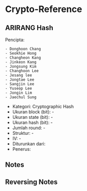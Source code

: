 # Crypto-Reference

## ARIRANG Hash

 Pencipta: 

    - Donghoon Chang
    - Seokhie Hong
    - Changheon Kang
    - Jinkeon Kang
    - Jongsung Kim
    - Changhoon Lee
    - Jesang lee
    - Jongtae Lee
    - Sangjin Lee
    - Yuseop Lee
    - Jongin Lim
    - Jaechul Sung

* Kategori: Cryptographic Hash
* Ukuran block (bit): -
* Ukuran state (bit): -
* Ukuran hash (bit): -
* Jumlah round: -
* Struktur: -
* IV: -
* Diturunkan dari:
* Penerus:

## Notes

## Reversing Notes

